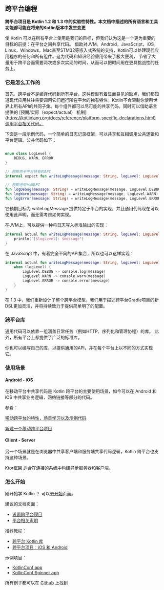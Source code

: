 ## 跨平台编程

**跨平台项目是 Kotlin 1.2 和 1.3 中的实验性特性。本文档中描述的所有语言和工具功能都可能在将来的Kotlin版本中发生变更**

使 Kotlin 可以在所有平台上使用是我们的目标，但我们认为这是一个更为重要的目标的前提：在平台之间共享代码。 借助对JVM，Android，JavaScript，iOS，Linux，Windows，Mac甚至STM32等嵌入式系统的支持，Kotlin可以处理现代应用程序的任何和所有组件。这为代码和知识经验重用带来了极大便利， 节省了大量用于跨平台而需要两次或多次实现的时间，从而可以把时间用在更具挑战性的任务上。

### 它是怎么工作的

首先，跨平台不是编译代码到所有平台。这种模型有着显而易见的缺点，我们都知道现代应用往往需要调用它们运行所在平台的独有特性。Kotlin不会限制你使用世界上所有API的共同子集。每个组件都可以尽可能的共享代码，同时可以借助语言提供的 [预期/实际（expect/actual） 机制]{https://kotlinlang.org/docs/reference/platform-specific-declarations.html}调用平台相关代码。

下面是一段示例代码，一个简单的日志记录框架，可以共享和互相调用公共逻辑和平台逻辑。公共代码如下：

```Kotlin

enum class LogLevel {
    DEBUG, WARN, ERROR
}

// 预期用于平台特有的API
internal expect fun writeLogMessage(message: String, logLevel: LogLevel)

// 预期通用代码API
fun logDebug(message: String) = writeLogMessage(message, LogLevel.DEBUG)
fun logWarn(message: String) = writeLogMessage(message, LogLevel.WARN)
fun logError(message: String) = writeLogMessage(message, LogLevel.ERROR)

```


它预期目标为 writeLogMessage 提供特定于平台的实现，并且通用代码现在可以使用此声明，而无需考虑如何实现。

在JVM上，可以提供一种将日志写入标准输出的实现：

```Kotlin
internal actual fun writeLogMessage(message: String, logLevel: LogLevel) {
    println("[$logLevel]: $message")
}
```

在 JavaScript 中，有着完全不同的API集合，所以也可以这样实现：

```Kotlin
internal actual fun writeLogMessage(message: String, logLevel: LogLevel) {
    when (logLevel) {
        LogLevel.DEBUG -> console.log(message)
        LogLevel.WARN -> console.warn(message)
        LogLevel.ERROR -> console.error(message)
    }
}
```

在 1.3 中，我们重新设计了整个跨平台模型。我们用于描述跨平台Gradle项目的新DSL更加灵活，并将持续致力于提供简单明了的配置。

### 跨平台库

通用代码可以依靠一组涵盖日常任务（例如HTTP，序列化和管理协程）的库。 此外，所有平台上都提供了广泛的标准库。

你也可以编写自己的库，以提供通用的API，并在每个平台上以不同的方式实现它。

### 使用场景

#### Android - iOS

在移动平台中共享代码是 Kotlin 跨平台的主要使用场景，如今可以在 Android 和 iOS 中共享业务逻辑，网络链接等部分的代码。

参看：

[移动跨平台的特性，场景学习以及示例代码](https://www.jetbrains.com/lp/mobilecrossplatform/?_ga=2.87157787.2065084095.1578977891-351818486.1577339287)

[新建一个移动跨平台项目](https://play.kotlinlang.org/hands-on/Targeting%20iOS%20and%20Android%20with%20Kotlin%20Multiplatform/01_Introduction)

#### Client - Server

另一个场景就是在浏览器中共享客户端和服务端共享代码逻辑，Kotlin 跨平台也支持这种场景。

[Ktor框架](https://ktor.io/?_ga=2.20579131.2065084095.1578977891-351818486.1577339287) 适合在连接的系统中构建异步服务器和客户端。

### 怎么开始

刚开始学 Kotlin ？ 可以去[开始](https://kotlinlang.org/docs/reference/basic-syntax.html)页面。

建议的文档页面：

- [设置跨平台项目](https://kotlinlang.org/docs/reference/building-mpp-with-gradle.html#setting-up-a-multiplatform-project)
- [平台相关声明](https://kotlinlang.org/docs/reference/platform-specific-declarations.html)

推荐教程：

- [跨平台 Kotlin 库](https://kotlinlang.org/docs/tutorials/mpp/multiplatform-library.html)
- [跨平台项目：iOS 和 Android](https://kotlinlang.org/docs/tutorials/native/mpp-ios-android.html)

示例项目：

- [KotlinConf app](https://github.com/JetBrains/kotlinconf-app)
- [KotlinConf Spinner app](https://github.com/jetbrains/kotlinconf-spinner)

所有例子都可以在 [Github](https://github.com/Kotlin/kotlin-examples) 上找到